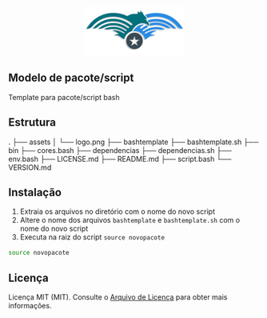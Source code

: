 
<p align="center" class="text-center" style="text-align:center;"><a href="https://github.com/marcelosenabr" target="_blank"><img src="assets/logo.png" width="200"></a></p>

## Modelo de pacote/script

Template para pacote/script bash

## Estrutura

.
├── assets
│   └── logo.png
├── bashtemplate
├── bashtemplate.sh
├── bin
├── cores.bash
├── dependencias
├── dependencias.sh
├── env.bash
├── LICENSE.md
├── README.md
├── script.bash
└── VERSION.md

## Instalação

1. Extraia os arquivos no diretório com o nome do novo script
2. Altere o nome dos arquivos `bashtemplate` e `bashtemplate.sh` com o nome do novo script
3. Executa na raiz do script `source novopacote`

```bash
source novopacote
```

## Licença

Licença MIT (MIT). Consulte o [Arquivo de Licença](LICENSE.md) para obter mais informações.

